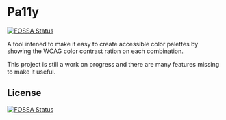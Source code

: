 # Pa11y
[![FOSSA Status](https://app.fossa.io/api/projects/git%2Bgithub.com%2Fj0lv3r4%2Fpa11y.svg?type=shield)](https://app.fossa.io/projects/git%2Bgithub.com%2Fj0lv3r4%2Fpa11y?ref=badge_shield)


A tool intened to make it easy to create accessible color palettes by showing the WCAG color contrast ration on each combination.

This project is still a work on progress and there are many features missing to make it useful.


## License
[![FOSSA Status](https://app.fossa.io/api/projects/git%2Bgithub.com%2Fj0lv3r4%2Fpa11y.svg?type=large)](https://app.fossa.io/projects/git%2Bgithub.com%2Fj0lv3r4%2Fpa11y?ref=badge_large)